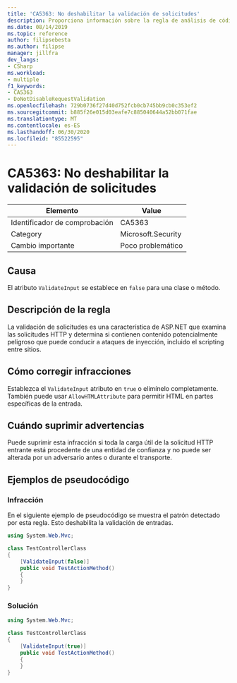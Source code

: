 ```yaml
---
title: 'CA5363: No deshabilitar la validación de solicitudes'
description: Proporciona información sobre la regla de análisis de código CA5363, incluidas las causas, cómo corregir las infracciones y cuándo suprimirlas.
ms.date: 08/14/2019
ms.topic: reference
author: filipsebesta
ms.author: filipse
manager: jillfra
dev_langs:
- CSharp
ms.workload:
- multiple
f1_keywords:
- CA5363
- DoNotDisableRequestValidation
ms.openlocfilehash: 729b0736f27d40d752fcb0cb745bb9cb0c353ef2
ms.sourcegitcommit: b885f26e015d03eafe7c885040644a52bb071fae
ms.translationtype: MT
ms.contentlocale: es-ES
ms.lasthandoff: 06/30/2020
ms.locfileid: "85522595"
---
```

# <a name="ca5363-do-not-disable-request-validation"></a>CA5363: No deshabilitar la validación de solicitudes

|Elemento|Value|
|-|-|
|Identificador de comprobación|CA5363|
|Category|Microsoft.Security|
|Cambio importante|Poco problemático|

## <a name="cause"></a>Causa

El atributo `ValidateInput` se establece en `false` para una clase o método.

## <a name="rule-description"></a>Descripción de la regla

La validación de solicitudes es una característica de ASP.NET que examina las solicitudes HTTP y determina si contienen contenido potencialmente peligroso que puede conducir a ataques de inyección, incluido el scripting entre sitios.

## <a name="how-to-fix-violations"></a>Cómo corregir infracciones

Establezca el `ValidateInput` atributo en `true` o elimínelo completamente. También puede usar `AllowHTMLAttribute` para permitir HTML en partes específicas de la entrada.

## <a name="when-to-suppress-warnings"></a>Cuándo suprimir advertencias

Puede suprimir esta infracción si toda la carga útil de la solicitud HTTP entrante está procedente de una entidad de confianza y no puede ser alterada por un adversario antes o durante el transporte.

## <a name="pseudo-code-examples"></a>Ejemplos de pseudocódigo

### <a name="violation"></a>Infracción

En el siguiente ejemplo de pseudocódigo se muestra el patrón detectado por esta regla.
Esto deshabilita la validación de entradas.

```csharp
using System.Web.Mvc;

class TestControllerClass
{
    [ValidateInput(false)]
    public void TestActionMethod()
    {
    }
}
```

### <a name="solution"></a>Solución

```csharp
using System.Web.Mvc;

class TestControllerClass
{
    [ValidateInput(true)]
    public void TestActionMethod()
    {
    }
}
```
